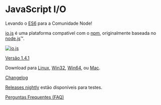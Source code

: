 # JavaScript I/O

Levando o [ES6](es6.html) para a Comunidade Node!

[io.js](https://github.com/iojs/io.js) é uma plataforma compatível com o [npm](https://www.npmjs.org/), originalmente baseada no [node.js](https://nodejs.org/)&#8482;.

[![io.js](../images/1.0.0.png)](https://iojs.org/dist/v1.4.1/)

[Versão 1.4.1](https://iojs.org/dist/v1.4.1/)

Download para
[Linux](https://iojs.org/dist/v1.4.1/iojs-v1.4.1-linux-x64.tar.xz),
[Win32](https://iojs.org/dist/v1.4.1/iojs-v1.4.1-x86.msi), [Win64](https://iojs.org/dist/v1.4.1/iojs-v1.4.1-x64.msi),
ou
[Mac](https://iojs.org/dist/v1.4.1/iojs-v1.4.1.pkg).


[Changelog](https://github.com/iojs/io.js/blob/v1.x/CHANGELOG.md)

[Releases nightly](https://iojs.org/download/nightly/) estão disponíveis para testes.

[Perguntas Frequentes (FAQ)](faq.html)
